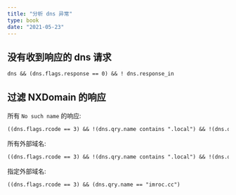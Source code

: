 ```yaml
---
title: "分析 dns 异常"
type: book
date: "2021-05-23"
---
```


## 没有收到响应的 dns 请求

```txt
dns && (dns.flags.response == 0) && ! dns.response_in
```

## 过滤 NXDomain 的响应

所有 `No such name` 的响应:

```txt
((dns.flags.rcode == 3) && !(dns.qry.name contains ".local") && !(dns.qry.name contains ".svc") && !(dns.qry.name contains ".cluster"))
```

所有外部域名:

```txt
((dns.flags.rcode == 3) && !(dns.qry.name contains ".local") && !(dns.qry.name contains ".svc") && !(dns.qry.name contains ".cluster"))
```

指定外部域名:

```txt
((dns.flags.rcode == 3) && (dns.qry.name == "imroc.cc")
```